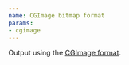 ```yaml
---
name: CGImage bitmap format
params:
- cgimage
---
```

Output using the [CGImage format](https://developer.apple.com/library/mac/documentation/graphicsimaging/reference/CGImage/Reference/reference.html).
